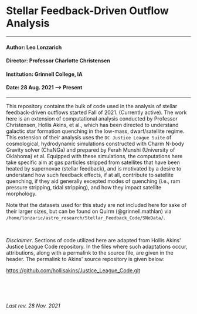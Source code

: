 # Stellar Feedback-Driven Outflow Analysis
---
#### Author: Leo Lonzarich

#### Director: Professor Charlotte Christensen

#### Institution: Grinnell College, IA

#### Date: 28 Aug. 2021 --> Present 

---

This repository contains the bulk of code used in the analysis of stellar feedback-driven outflows started Fall of 2021. (Currently active). The work here is an extension of computational analysis conducted by Professor Christensen, Hollis Akins, et al., which has been directed to understand galactic star formation quenching in the low-mass, dwarf/satellite regime. This extension of their analysis uses the `DC Justice League Suite` of cosmological, hydrodynamic simulations constructed with Charm N-body Gravity solver (ChaNGa) and prepared by Ferah Munshi (University of Oklahoma) et al. Equipped with these simulations, the computations here take specific aim at gas particles stripped from satellites that have been heated by supernovae (stellar feedback), and is motivated by a desire to understand how such feedback effects, if at all, contribute to satellite quenching, if they aid generally excepted modes of quenching (i.e., ram pressure stripping, tidal stripping), and how they impact satellite morphology.

Note that the datasets used for this study are not included here for sake of their larger sizes, but can be found on Quirm (@grinnell.mathlan) via `/home/lonzaric/astro_research/Stellar_Feedback_Code/SNeData/`.  


<br />


*Disclaimer*. Sections of code utilized here are adapted from Hollis Akins' Justice League Code repository. In the files where such adaptations occur, attributions, along with a permalink to the source file, are given in the header. The permalink to Akins' source repository is given below: 

https://github.com/hollisakins/Justice_League_Code.git


<br />


<br />


<br />


*Last rev. 28 Nov. 2021*

